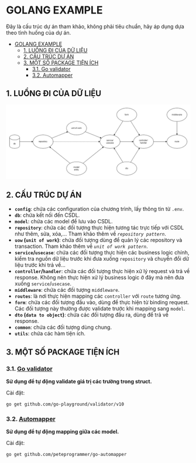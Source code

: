 # GOLANG EXAMPLE

Đây là cấu trúc dự án tham khảo, không phải tiêu chuẩn, hãy áp dụng dựa theo tình huống của dự án.

- [GOLANG EXAMPLE](#golang-example)
  - [1. LUỒNG ĐI CỦA DỮ LIỆU](#1-luồng-đi-của-dữ-liệu)
  - [2. CẤU TRÚC DỰ ÁN](#2-cấu-trúc-dự-án)
  - [3. MỘT SỐ PACKAGE TIỆN ÍCH](#3-một-số-package-tiện-ích)
    - [3.1. Go validator](#31-go-validator)
    - [3.2. Automapper](#32-automapper)

## 1. LUỒNG ĐI CỦA DỮ LIỆU

![business-logic](/document/image/business-logic.png)

## 2. CẤU TRÚC DỰ ÁN

- **`config`**: chứa các configuration của chương trình, lấy thông tin từ `.env`.
- **`db`**: chứa kết nối đến CSDL.
- **`model`**: chứa các model để lưu vào CSDL.
- **`repository`**: chứa các đối tượng thực hiện tương tác trực tiếp với CSDL như thêm, sửa, xóa,... Tham khảo thêm về *`repository pattern`*.
- **`uow` (`unit of work`)**: chứa đối tượng dùng để quản lý các repository và transaction. Tham khảo thêm về *`unit of work pattern`*.
- **`service`/`usecase`**: chứa các đối tượng thực hiện các business logic chính, kiểm tra nguồn dữ liệu trước khi đưa xuống `repository` và chuyển đổi dữ liệu trước khi trả về...
- **`controller`/`handler`**: chứa các đối tượng thực hiện xử lý request và trả về response. Không nên thực hiện xử lý business logic ở đây mà nên đưa xuống `service`/`usecase`.
- **`middleware`**: chứa các đối tượng `middleware`.
- **`routes`**: là nơi thực hiện mapping các `controller` với `route` tương ứng.
- **`form`**: chứa các đối tượng đầu vào, dùng để thực hiện từ binding request. Các đối tượng này thường được validate trước khi mapping sang `model`.
- **`dto` (`data to object`)**: chứa các đối tượng đầu ra, dùng để trả về response.
- **`common`**: chứa các đối tượng dùng chung.
- **`utils`**: chứa các hàm tiện ích.

## 3. MỘT SỐ PACKAGE TIỆN ÍCH

### 3.1. [Go validator](https://github.com/go-playground/validator)

**Sử dụng để tự động validate giá trị các trường trong struct.**

Cài đặt:
```
go get github.com/go-playground/validator/v10
```

### 3.2. [Automapper](https://pkg.go.dev/github.com/peteprogrammer/go-automapper)

**Sử dụng để tự động mapping giữa các model.**

Cài đặt:
```
go get github.com/peteprogrammer/go-automapper
```

